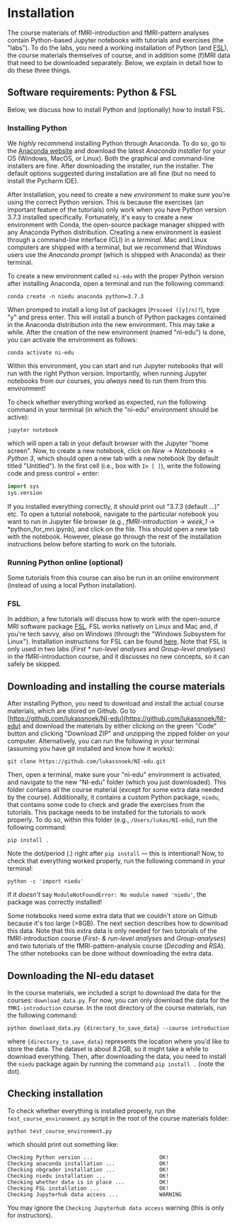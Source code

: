 # Installation
The course materials of fMRI-introduction and fMRI-pattern analyses contain Python-based Jupyter notebooks with tutorials and exercises (the "labs"). To do the labs, you need a working installation of Python (and [FSL](https://fsl.fmrib.ox.ac.uk/fsl/fslwiki)), the course materials themselves of course, and in addition some (f)MRI data that need to be downloaded separately. Below, we explain in detail how to do these three things.

## Software requirements: Python & FSL
Below, we discuss how to install Python and (optionally) how to install FSL.

### Installing Python
We *highly* recommend installing Python through Anaconda. To do so, go to the [Anaconda website](https://www.anaconda.com/products/individual) and download the latest *Anaconda installer* for your OS (Windows, MacOS, or Linux). Both the graphical and command-line installers are fine. After downloading the installer, run the installer. The default options suggested during installation are all fine (but no need to install the Pycharm IDE).

After installation, you need to create a new *environment* to make sure you're using the correct Python version. This is because the exercises (an important feature of the tutorials) only work when you have Python version 3.7.3 installed specifically. Fortunately, it's easy to create a new environment with Conda, the open-source package manager shipped with any Anaconda Python distribution. Creating a new environment is easiest through a command-line interface (CLI) in a *terminal*. Mac and Linux computers are shipped with a terminal, but we recommend that Windows users use the *Anaconda prompt* (which is shipped with Anaconda) as their terminal.

To create a new environment called `ni-edu` with the proper Python version after installing Anaconda, open a terminal and run the following command:

```
conda create -n niedu anaconda python=3.7.3
```

When promped to install a long list of packages (`Proceed ([y]/n)?`), type "y" and press enter. This will install a bunch of Python packages contained in the Anaconda distribution into the new environment. This may take a while. After the creation of the new environment (named "ni-edu") is done, you can activate the environment as follows:

```
conda activate ni-edu
```

Within this environment, you can start and run Jupyter notebooks that will run with the right Python version. Importantly, when running Jupyter notebooks from our courses, you *always* need to run them from this environment! 

To check whether everything worked as expected, run the following command in your terminal (in which the "ni-edu" environment should be active):

```
jupyter notebook
```

which will open a tab in your default browser with the Jupyter "home screen". Now, to create a new notebook, click on *New* &rarr; *Notebooks* &rarr; *Python 3*, which should open a new tab with a new notebook (by default titled "Untitled"). In the first cell (i.e., box with `In [ ]`), write the following code and press control + enter:

```python
import sys
sys.version
```

If you installed everything correctly, it should print out "3.7.3 (default ...)" etc. To open a tutorial notebook, navigate to the particular notebook you want to run in Jupyter file browser (e.g., *fMRI-introduction* &rarr; *week_1* &rarr; *python_for_mri.ipynb), and click on the file. This should open a new tab with the notebook. However, please go through the rest of the installation instructions below before starting to work on the tutorials.

### Running Python online (optional)
Some tutorials from this course can also be run in an online environment (instead of using a local Python installation). 

### FSL
In addition, a few tutorials will discuss how to work with the open-source MRI software package [FSL](https://fsl.fmrib.ox.ac.uk/fsl/fslwiki). FSL works natively on Linux and Mac and, if you're tech savvy, also on Windows (through the "Windows Subsystem for Linux"). Installation instructions for FSL can be found [here](https://fsl.fmrib.ox.ac.uk/fsl/fslwiki/FslInstallation). Note that FSL is only used in two labs (*First * run-level analyses* and *Group-level analyses*) in the fMRI-introduction course, and it discusses no new concepts, so it can safely be skipped.

## Downloading and installing the course materials
After installing Python, you need to download and install the actual course materials, which are stored on Github. Go to [https://github.com/lukassnoek/NI-edu](https://github.com/lukassnoek/NI-edu) and download the materials by either clicking on the green "Code" button and clicking "Download ZIP" and unzipping the zipped folder on your computer. Alternatively, you can run the following in your terminal (assuming you have git installed and know how it works):

```
git clone https://github.com/lukassnoek/NI-edu.git
```

Then, open a terminal, make sure your "ni-edu" environment is activated, and navigate to the new "NI-edu" folder (which you just downloaded). This folder contains all the course material (except for some extra data needed by the course). Additionally, it contains a custom Python package, `niedu`, that contains some code to check and grade the exercises from the tutorials. This package needs to be installed for the tutorials to work properly. To do so, within this folder (e.g., `/Users/lukas/NI-edu`), run the following command:

```
pip install .
```

Note the dot/period (.) right after `pip install` &mdash; this is intentional! Now, to check that everything worked properly, run the following command in your terminal:

```
python -c 'import niedu'
```

If it *doesn't* say `ModuleNotFoundError: No module named 'niedu'`, the package was correctly installed!

Some notebooks need some extra data that we couldn't store on Github because it's too large (>8GB). The next section describes how to download this data. Note that this extra data is only needed for two tutorials of the fMRI-introduction course (*First- & run-level analyses* and *Group-analyses*) and two tutorials of the fMRI-pattern-analysis course (*Decoding* and *RSA*). The other notebooks can be done without downloading the extra data.

## Downloading the NI-edu dataset
In the course materials, we included a script to download the data for the courses: `download_data.py`. For now, you can only download the data for the `fMRI-introduction` course. In the root directory of the course materials, run the following command:

```
python download_data.py {directory_to_save_data} --course introduction
```

where `{directory_to_save_data}` represents the location where you'd like to store the data. The dataset is about 8.2GB, so it might take a while to download everything. Then, after downloading the data, you need to install the `niedu` package again by running the command `pip install .` (note the dot).

## Checking installation
To check whether everything is installed properly, run the `test_course_environment.py` script in the root of the course materials folder:

```
python test_course_environment.py
```

which should print out something like:

```
Checking Python version ...                     OK!
Checking anaconda installation ...              OK!
Checking nbgrader installation ...              OK!
Checking niedu installation ...                 OK!
Checking whether data is in place ...           OK!
Checking FSL installation ...                   OK!
Checking Jupyterhub data access ...             WARNING
```

You may ignore the `Checking Jupyterhub data access` warning (this is only for instructors).